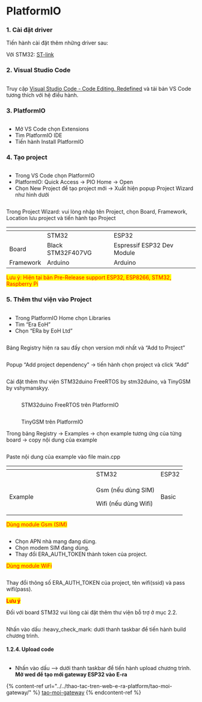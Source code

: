 # PlatformIO

### 1. Cài đặt driver&#x20;

Tiến hành cài đặt thêm những driver sau:&#x20;

Với STM32: [ST-link](https://www.st.com/en/development-tools/stsw-link009.html)&#x20;

### 2. Visual Studio Code&#x20;

<figure><img src="../../../.gitbook/assets/image (340).png" alt=""><figcaption></figcaption></figure>

Truy cập [Visual Studio Code - Code Editing. Redefined](https://code.visualstudio.com/) và tải bản VS Code tương thích với hệ điều hành.&#x20;

### 3. PlatformIO

<figure><img src="../../../.gitbook/assets/image (298).png" alt=""><figcaption></figcaption></figure>

* Mở VS Code chọn Extensions&#x20;
* Tìm PlatformIO IDE&#x20;
* Tiến hành Install PlatformIO&#x20;

### 4. Tạo project

<figure><img src="../../../.gitbook/assets/image (53).png" alt=""><figcaption></figcaption></figure>

* Trong VS Code chọn PlatformIO&#x20;
* PlatformIO: Quick Access -> PIO Home -> Open&#x20;
* Chọn New Project để tạo project mới -> Xuất hiện popup Project Wizard như hình dưới&#x20;

<figure><img src="../../../.gitbook/assets/image (236).png" alt=""><figcaption></figcaption></figure>

Trong Project Wizard: vui lòng nhập tên Project, chọn Board, Framework, Location lưu project và tiến hành tạo Project



<table data-header-hidden><thead><tr><th></th><th></th><th data-hidden></th></tr></thead><tbody><tr><td> </td><td>STM32 </td><td>ESP32 </td></tr><tr><td>Board </td><td>Black STM32F407VG </td><td>Espressif ESP32 Dev Module </td></tr><tr><td>Framework </td><td>Arduino </td><td>Arduino </td></tr></tbody></table>

<mark style="color:red;">Lưu ý: Hiện tại bản Pre-Release support ESP32, ESP8266, STM32, Raspberry Pi</mark>

### 5. Thêm thư viện vào Project

<figure><img src="../../../.gitbook/assets/image (164).png" alt=""><figcaption></figcaption></figure>

* Trong PlatformIO Home chọn Libraries&#x20;
* Tìm “Era EoH”&#x20;
* Chọn “ERa by EoH Ltd”&#x20;

<figure><img src="../../../.gitbook/assets/image (341).png" alt=""><figcaption></figcaption></figure>

Bảng Registry hiện ra sau đấy chọn version mới nhất và “Add to Project”

<figure><img src="../../../.gitbook/assets/image (96).png" alt=""><figcaption></figcaption></figure>

Popup “Add project dependency” -> tiến hành chọn project và click “Add”

<figure><img src="../../../.gitbook/assets/image (321).png" alt=""><figcaption></figcaption></figure>

Cài đặt thêm thư viện STM32duino FreeRTOS by stm32duino, và TinyGSM by vshymanskyy.

<figure><img src="../../../.gitbook/assets/image (92).png" alt=""><figcaption><p>STM32duino FreeRTOS trên PlatformIO</p></figcaption></figure>

<figure><img src="../../../.gitbook/assets/image (295).png" alt=""><figcaption><p>TinyGSM trên PlatformIO</p></figcaption></figure>

Trong bảng Registry -> Examples -> chọn example tương ứng của từng board -> copy nội dung của example

<figure><img src="../../../.gitbook/assets/image (86).png" alt=""><figcaption></figcaption></figure>

Paste nội dung của example vào file main.cpp

<table data-header-hidden><thead><tr><th width="215"></th><th></th><th data-hidden></th></tr></thead><tbody><tr><td> </td><td>STM32 </td><td>ESP32 </td></tr><tr><td>Example </td><td><p>Gsm (nếu dùng SIM) </p><p>Wifi (nếu dùng Wifi) </p></td><td>Basic </td></tr></tbody></table>

<mark style="color:red;">Dùng module Gsm (SIM)</mark>

<figure><img src="../../../.gitbook/assets/image (131).png" alt=""><figcaption></figcaption></figure>

* Chọn APN nhà mạng đang dùng.&#x20;
* Chọn modem SIM đang dùng.&#x20;
* Thay đổi ERA\_AUTH\_TOKEN thành token của project.&#x20;

<mark style="color:red;">Dùng module WiFi</mark>

<figure><img src="../../../.gitbook/assets/image (111).png" alt=""><figcaption></figcaption></figure>

Thay đổi thông số ERA\_AUTH\_TOKEN của project, tên wifi(ssid) và pass wifi(pass).&#x20;

<mark style="color:red;">**Lưu ý**</mark>

Đối với board STM32 vui lòng cài đặt thêm thư viện bỗ trợ ở mục 2.2.&#x20;

<figure><img src="../../../.gitbook/assets/image (330).png" alt=""><figcaption></figcaption></figure>

Nhấn vào dấu :heavy\_check\_mark: dưới thanh taskbar để tiến hành build chương trình.

#### 1.2.4. Upload code

<figure><img src="../../../.gitbook/assets/image (351).png" alt=""><figcaption></figcaption></figure>

* Nhấn vào dấu --> dưới thanh taskbar để tiến hành upload chương trình. \
  **Mở wed để tạo mới gateway ESP32 vào E-ra**

{% content-ref url="../../thao-tac-tren-web-e-ra-platform/tao-moi-gateway/" %}
[tao-moi-gateway](../../thao-tac-tren-web-e-ra-platform/tao-moi-gateway/)
{% endcontent-ref %}
